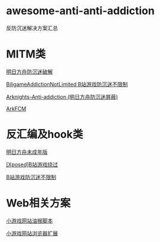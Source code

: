 # awesome-anti-anti-addiction
反防沉迷解决方案汇总

# MITM类
[明日方舟防沉迷破解](https://github.com/Tao0Lu/Arknights_Anti-addiction_Cheater)

[BiligameAddictionNotLimited B站游戏防沉迷不限制](https://github.com/FuckAntiAddiction/BiligameAddictionNotLimited)

[Arknights-Anti-addiction (明日方舟防沉迷屏蔽)](https://github.com/fhyuncai/Arknights-Anti-addiction)

[ArkFCM](https://github.com/Wenzhi-Ding/ArkFCM)

# 反汇编及hook类
[明日方舟未成年版](https://github.com/Tao0Lu/ArkNightsForMinor)

[\[Xposed\]B站游戏绕过](https://github.com/FuckAntiAddiction/BiligameBypass)

[B站游戏防沉迷不限制](https://github.com/FuckAntiAddiction/BiligameAddictionNotLimited)

# Web相关方案

[小游戏网站油猴脚本](https://github.com/dsy4567/Fucking-Anti-Indulgence)

[小游戏网站浏览器扩展](https://github.com/dsy4567/Anti-addiction-terminator)
